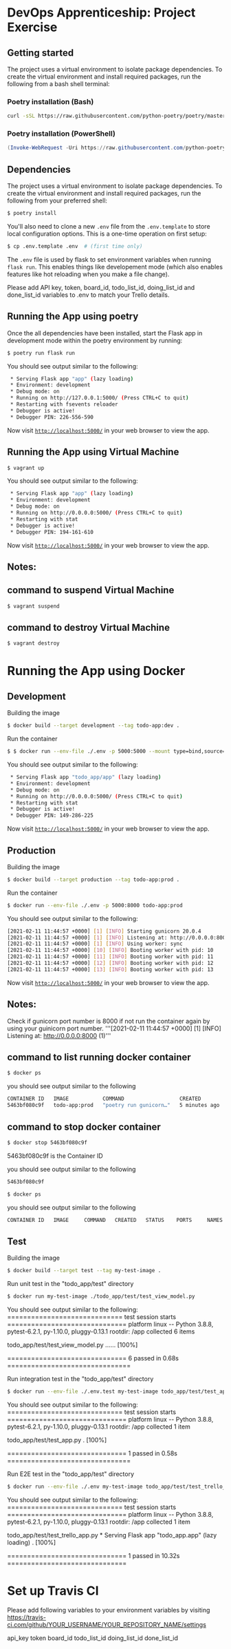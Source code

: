 # DevOps Apprenticeship: Project Exercise

## Getting started

The project uses a virtual environment to isolate package dependencies. To create the virtual environment and install required packages, run the following from a bash shell terminal:

### Poetry installation (Bash)

```bash
curl -sSL https://raw.githubusercontent.com/python-poetry/poetry/master/get-poetry.py | python
```

### Poetry installation (PowerShell)

```powershell
(Invoke-WebRequest -Uri https://raw.githubusercontent.com/python-poetry/poetry/master/get-poetry.py -UseBasicParsing).Content | python
```

## Dependencies

The project uses a virtual environment to isolate package dependencies. To create the virtual environment and install required packages, run the following from your preferred shell:

```bash
$ poetry install
```

You'll also need to clone a new `.env` file from the `.env.template` to store local configuration options. This is a one-time operation on first setup:

```bash
$ cp .env.template .env  # (first time only)
```

The `.env` file is used by flask to set environment variables when running `flask run`. This enables things like developement mode (which also enables features like hot reloading when you make a file change).

Please add API key, token, board_id, todo_list_id, doing_list_id and done_list_id variables to .env to match your Trello details.

## Running the App using poetry

Once the all dependencies have been installed, start the Flask app in development mode within the poetry environment by running:
```bash
$ poetry run flask run
```

You should see output similar to the following:
```bash
 * Serving Flask app "app" (lazy loading)
 * Environment: development
 * Debug mode: on
 * Running on http://127.0.0.1:5000/ (Press CTRL+C to quit)
 * Restarting with fsevents reloader
 * Debugger is active!
 * Debugger PIN: 226-556-590
```
Now visit [`http://localhost:5000/`](http://localhost:5000/) in your web browser to view the app.

## Running the App using Virtual Machine
```bash
$ vagrant up
```

You should see output similar to the following:
```bash
 * Serving Flask app "app" (lazy loading)
 * Environment: development
 * Debug mode: on
 * Running on http://0.0.0.0:5000/ (Press CTRL+C to quit)
 * Restarting with stat
 * Debugger is active!
 * Debugger PIN: 194-161-610
```
Now visit [`http://localhost:5000/`](http://localhost:5000/) in your web browser to view the app.

## Notes:

## command to suspend Virtual Machine
```bash
$ vagrant suspend
```
## command to destroy Virtual Machine
```bash
$ vagrant destroy
```

# Running the App using Docker

## Development

Building the image
```bash
$ docker build --target development --tag todo-app:dev .
```
Run the container
```bash
$ $ docker run --env-file ./.env -p 5000:5000 --mount type=bind,source="$(pwd)"/todo_app,target=/app/todo_app todo-app:dev
```


You should see output similar to the following:
```bash
 * Serving Flask app "todo_app/app" (lazy loading)
 * Environment: development
 * Debug mode: on
 * Running on http://0.0.0.0:5000/ (Press CTRL+C to quit)
 * Restarting with stat
 * Debugger is active!
 * Debugger PIN: 149-286-225
```
Now visit [`http://localhost:5000/`](http://localhost:5000/) in your web browser to view the app.

## Production

Building the image
```bash
$ docker build --target production --tag todo-app:prod .
```
Run the container
```bash
$ docker run --env-file ./.env -p 5000:8000 todo-app:prod
```

You should see output similar to the following:
```bash
[2021-02-11 11:44:57 +0000] [1] [INFO] Starting gunicorn 20.0.4
[2021-02-11 11:44:57 +0000] [1] [INFO] Listening at: http://0.0.0.0:8000 (1)
[2021-02-11 11:44:57 +0000] [1] [INFO] Using worker: sync
[2021-02-11 11:44:57 +0000] [10] [INFO] Booting worker with pid: 10
[2021-02-11 11:44:57 +0000] [11] [INFO] Booting worker with pid: 11
[2021-02-11 11:44:57 +0000] [12] [INFO] Booting worker with pid: 12
[2021-02-11 11:44:57 +0000] [13] [INFO] Booting worker with pid: 13
```
Now visit [`http://localhost:5000/`](http://localhost:5000/) in your web browser to view the app.

## Notes:
Check if gunicorn port number is 8000 if not run the container again by using your guinicorn port number.
'''[2021-02-11 11:44:57 +0000] [1] [INFO] Listening at: http://0.0.0.0:8000 (1)'''

## command to list running docker container
```bash
$ docker ps
```
you should see output similar to the following
```bash
CONTAINER ID   IMAGE           COMMAND                  CREATED         STATUS         PORTS                              NAMES
5463bf080c9f   todo-app:prod   "poetry run gunicorn…"   5 minutes ago   Up 5 minutes   5000/tcp, 0.0.0.0:5000->8000/tcp   happy_swirles
```

## command to stop docker container
```bash
$ docker stop 5463bf080c9f
```
5463bf080c9f is the Container ID

you should see output similar to the following
```bash
5463bf080c9f
```
```bash
$ docker ps
```
you should see output similar to the following
```bash
CONTAINER ID   IMAGE     COMMAND   CREATED   STATUS    PORTS     NAMES
```

## Test

Building the image
```bash
$ docker build --target test --tag my-test-image .
```
Run unit test in the "todo_app/test" directory
```bash
$ docker run my-test-image ./todo_app/test/test_view_model.py
```
You should see output similar to the following:
============================= test session starts ==============================
platform linux -- Python 3.8.8, pytest-6.2.1, py-1.10.0, pluggy-0.13.1
rootdir: /app
collected 6 items

todo_app/test/test_view_model.py ......                                  [100%]

============================== 6 passed in 0.68s ===============================

Run integration test in the "todo_app/test" directory
```bash
$ docker run --env-file ./.env.test my-test-image todo_app/test/test_app.py
```
You should see output similar to the following:
============================= test session starts ==============================
platform linux -- Python 3.8.8, pytest-6.2.1, py-1.10.0, pluggy-0.13.1
rootdir: /app
collected 1 item

todo_app/test/test_app.py .                                              [100%]

============================== 1 passed in 0.58s ===============================

Run E2E test in the "todo_app/test" directory
```bash
$ docker run --env-file ./.env my-test-image todo_app/test/test_trello_app.py
```
You should see output similar to the following:
============================= test session starts ==============================
platform linux -- Python 3.8.8, pytest-6.2.1, py-1.10.0, pluggy-0.13.1
rootdir: /app
collected 1 item

todo_app/test/test_trello_app.py  * Serving Flask app "todo_app.app" (lazy loading)
.                                       [100%]

============================== 1 passed in 10.32s ==============================

# Set up Travis CI 

Please add following variables to your environment variables by visiting https://travis-ci.com/github/YOUR_USERNAME/YOUR_REPOSITORY_NAME/settings

api_key
token
board_id
todo_list_id
doing_list_id
done_list_id